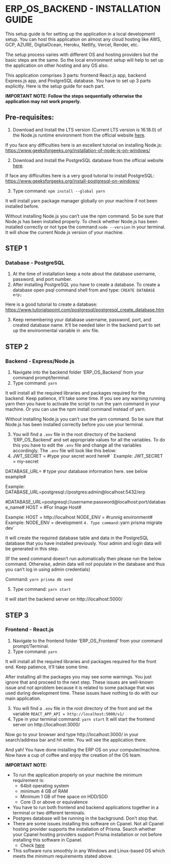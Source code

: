 # ERP_OS_BACKEND - INSTALLATION GUIDE

This setup guide is for setting up the application in a local development setup. You can host this application on almost any cloud hosting like AWS, GCP, AZURE, DigitalOcean, Heroku, Netlify, Vercel, Render, etc.

The setup process varies with different OS and hosting providers but the basic steps are the same. So the local environment setup will help to set up the application on other hosting and any OS also.

This application comprises 3 parts: frontend React.js app, backend Express.js app, and PostgreSQL database. You have to set up 3 parts explicitly. Here is the setup guide for each part.

**IMPORTANT NOTE: Follow the steps sequentially otherwise the application may not work properly.**

## Pre-requisites:

1. Download and Install the LTS version (Current LTS version is 16.18.0) of the Node.js runtime environment from the official website [here](https://nodejs.org/en/download/).

If you face any difficulties here is an excellent tutorial on installing Node.js: https://www.geeksforgeeks.org/installation-of-node-js-on-windows/

2. Download and Install the PostgreSQL database from the official website [here](https://www.postgresql.org/download/).

If face any difficulties here is a very good tutorial to install PostgreSQL: https://www.geeksforgeeks.org/install-postgresql-on-windows/

3. Type command: `npm install --global yarn`

It will install yarn package manager globally on your machine if not been installed before.

Without installing Node.js you can’t use the npm command. So be sure that Node.js has been installed properly. To check whether Node.js has been installed correctly or not type the command `node --version` in your terminal. It will show the current Node.js version of your machine.

## STEP 1

### Database - PostgreSQL

1. At the time of installation keep a note about the database username, password, and port number.
2. After installing PostgreSQL you have to create a database. To create a database open psql command shell from and type: `CREATE DATABASE erp;`

Here is a good tutorial to create a database: https://www.tutorialspoint.com/postgresql/postgresql_create_database.htm

3. Keep remembering your database username, password, port, and created database name. It’ll be needed later in the backend part to set up the environmental variable in .env file.

## STEP 2

### Backend - Express/Node.js

1. Navigate into the backend folder ‘ERP_OS_Backend’ from your command prompt/terminal.
2. Type command: `yarn`

It will install all the required libraries and packages required for the backend. Keep patience, it’ll take some time. If you see any warning running yarn then you have to activate the script to run the yarn command in your machine. Or you can use the npm install command instead of yarn.

Without installing Node.js you can’t use the yarn command. So be sure that Node.js has been installed correctly before you use your terminal.

3. You will find a `.env` file in the root directory of the backend ‘ERP_OS_Backend’ and set appropriate values for all the variables. To do this you have to edit the `.env` file and change all the variables accordingly. The `.env` file will look like this below:
4. JWT_SECRET = #type your secret word here#
`
Example: JWT_SECRET = my-secret

DATABASE_URL= # type your database information here. see below example#

Example: DATABASE_URL=postgresql://postgres:admin@localhost:5432/erp

#DATABASE_URL=postgresql://username:password@localhost:port/database_name#
HOST = #For Image Host#

Example: HOST = http://localhost
NODE_ENV = #runnig environment#
Example: NODE_ENV = development
`
4. Type command: `yarn prisma migrate dev`

It will create the required database table and data in the PostgreSQL database that you have installed previously. Your admin and login data will be generated in this step.

(If the seed command doesn’t run automatically then please run the below command. Otherwise, admin data will not populate in the database and thus you can’t log in using admin credentials)

Command: `yarn prisma db seed`

5. Type command: `yarn start`

It will start the backend server on http://localhost:5000/

## STEP 3

### Frontend - React.js

1. Navigate to the frontend folder ‘ERP_OS_Frontend’ from your command prompt/Terminal.
2. Type command: `yarn`

It will install all the required libraries and packages required for the front end. Keep patience, it’ll take some time.

After installing all the packages you may see some warnings. You just ignore that and proceed to the next step. These issues are well-known issue and not aproblem because it is related to some package that was used during development time. These issues have nothing to do with our main application.

3. You will find a `.env` file in the root directory of the front and set the variable `REACT_APP_API = http://localhost:5000/v1/`
4. Type in your terminal command: `yarn start`
It will start the frontend server on http://localhost:3000/

Now go to your browser and type http://localhost:3000/ in your search/address bar and hit enter. You will see the application there.

And yah! You have done installing the ERP OS on your computer/machine. Now have a cup of coffee and enjoy the creation of the OS team.

**IMPORTANT NOTE:**

- To run the application properly on your machine the minimum requirement is:
  - 64bit operating system
  - minimum 4 GB of RAM
  - Minimum 1 GB of free space on HDD/SDD
  - Core i3 or above or equivalence
- You have to run both frontend and backend applications together in a terminal or two different terminals.
- Postgres database will be running in the background. Don’t stop that.
- There are some issues installing this software on Cpanel. Not all Cpanel hosting provider supports the installation of Prisma. Search whether your Cpanel hosting providers support Prisma installation or not before installing this software in Cpanel.
  - Check [here](https://www.prisma.io/docs/guides/deployment/deploying-to-cpanel) 
- This software runs smoothly in any Windows and Linux-based OS which meets the minimum requirements stated above.
